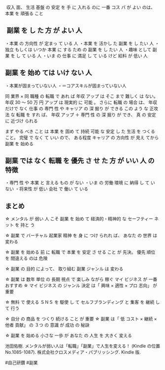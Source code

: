 
 収入 面、 生活 基盤 の 安定 を 手 に 入れる のに 一番 コス パ が よい のは、 本業 を 頑張る こと
 
 
##  副業 を し た 方 が よい 人
・本業 の 方向性 が 定まっ て いる 人
・本業 を 活かし た 副業 を し たい 人
・独立 もしくは いつか 本業 に する ため の 副業 を し たい 人
・趣味 として 副業 を し て いる 人
・いま の 仕事 に 満足 し て いる けど 給料 が 低い 人

## 副業 を 始め ては いけ ない 人
・本業が固まっていない人
・＝コアスキルが固まっていない人

同 業界 × 同 職種 の 転職 で あれ ば 年収 アップ は そこ まで 難しく は ない。
年収 30 ～ 50 万 円 アップ は 現実的 に 可能 。
さらに 転職 の 場合 は、 年収 だけで なく 仕事 の 専門 性 や キャリア の 深 掘り が できる
この よう な 正攻法 な 転職 を すれ ば、 年収 アップ ＋ 専門 性 の 深 掘り が でき、 真 の 安定 に 近づけ られる

まず やる べき こと は 本業 を 固め て 持続 可能 な 安定 し た 生活 を つくる こと。
完璧 で なく て いい ので、 ある程度 キャリア の 方向性 が 見え てから 副業 を 始める

## 副業 では なく 転職 を 優先 さ せ た 方 が いい 人 の 特徴 　
・専門 性 や 本業 と 言える もの が ない
・いま の 労働 環境 に 納得 し て い ない
・将来性 が 低い 会社 で 働い て いる


## まとめ

☆ メンタル が 弱い 人 こそ 副業 を 始め て 経済的・精神的 な セーフティー ネット を 持と う 

☆ 副業 で バーチャル 起業家 精神 を 身 に つけ られれ ば、 あなた の 世界 は 変わる

☆ 副業 を 始める 前 に 転職 で 本業 を 安定 さ せる こと が 先決。 優先 順位 を 間違える のは 危険 

☆ 副業 の 目的 によって、 取り組む 副業 ジャンル は 変わる

☆ 副業 は 数年 単位 の 長期 視点 で 楽しみ ながら 稼ぐ マイ ビジネス が 一番 おすすめ ☆ マイ ビジネス の ジャンル 決定 は「 興味 × 適性 × プロ 志向」 が 重要 

☆ 無料 で 使える ＳＮＳ を 駆使 し て セルフブランディング と 集客 を 継続 し て 行う

☆ 自分 の 商品 を つくり 続ける こと が 重要 ☆ 副業 は「 低 コスト × 継続 × 他者 貢献」 の ３つ の 意識 が 成功 の 秘訣

☆ 副業 を 始める 小さな 一歩 が あなた の 人生 を 大きく 変える


池田佑樹. メンタルが弱い人は「転職」「副業」で人生を変える！ (Kindle の位置No.1085-1087). 株式会社クロスメディア・パブリッシング. Kindle 版. 

#自己研鑽 
#副業